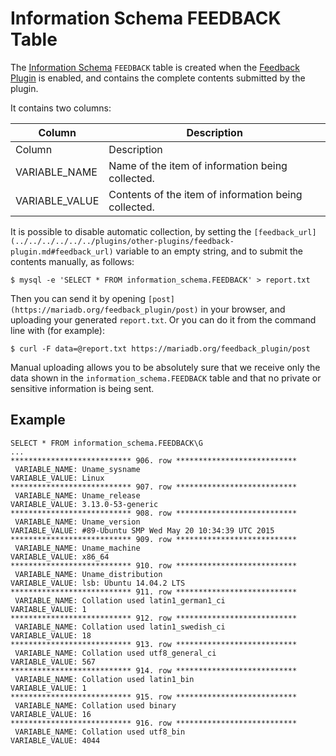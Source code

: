 
# Information Schema FEEDBACK Table

The [Information Schema](../../../../../../mariadb-internals/information-schema-plugins-show-and-flush-statements.md) `FEEDBACK` table is created when the [Feedback Plugin](../../../../../../plugins/other-plugins/feedback-plugin.md) is enabled, and contains the complete contents submitted by the plugin.


It contains two columns:



| Column | Description |
| --- | --- |
| Column | Description |
| VARIABLE_NAME | Name of the item of information being collected. |
| VARIABLE_VALUE | Contents of the item of information being collected. |



It is possible to disable automatic collection, by setting the `[feedback_url](../../../../../../plugins/other-plugins/feedback-plugin.md#feedback_url)` variable to an empty string, and to submit the contents manually, as follows:


```
$ mysql -e 'SELECT * FROM information_schema.FEEDBACK' > report.txt
```

Then you can send it by opening `[post](https://mariadb.org/feedback_plugin/post)` in your
browser, and uploading your generated `report.txt`. Or you can do it from the
command line with (for example):


```
$ curl -F data=@report.txt https://mariadb.org/feedback_plugin/post
```

Manual uploading allows you to be absolutely
sure that we receive only the data shown in the `information_schema.FEEDBACK`
table and that no private or sensitive information is being sent.


## Example


```
SELECT * FROM information_schema.FEEDBACK\G
...
*************************** 906. row ***************************
 VARIABLE_NAME: Uname_sysname
VARIABLE_VALUE: Linux
*************************** 907. row ***************************
 VARIABLE_NAME: Uname_release
VARIABLE_VALUE: 3.13.0-53-generic
*************************** 908. row ***************************
 VARIABLE_NAME: Uname_version
VARIABLE_VALUE: #89-Ubuntu SMP Wed May 20 10:34:39 UTC 2015
*************************** 909. row ***************************
 VARIABLE_NAME: Uname_machine
VARIABLE_VALUE: x86_64
*************************** 910. row ***************************
 VARIABLE_NAME: Uname_distribution
VARIABLE_VALUE: lsb: Ubuntu 14.04.2 LTS
*************************** 911. row ***************************
 VARIABLE_NAME: Collation used latin1_german1_ci
VARIABLE_VALUE: 1
*************************** 912. row ***************************
 VARIABLE_NAME: Collation used latin1_swedish_ci
VARIABLE_VALUE: 18
*************************** 913. row ***************************
 VARIABLE_NAME: Collation used utf8_general_ci
VARIABLE_VALUE: 567
*************************** 914. row ***************************
 VARIABLE_NAME: Collation used latin1_bin
VARIABLE_VALUE: 1
*************************** 915. row ***************************
 VARIABLE_NAME: Collation used binary
VARIABLE_VALUE: 16
*************************** 916. row ***************************
 VARIABLE_NAME: Collation used utf8_bin
VARIABLE_VALUE: 4044
```

